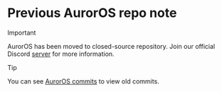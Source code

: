 # Previous AurorOS repo note

> [!IMPORTANT]
> AurorOS has been moved to closed-source repository. Join our official Discord [server](https://dsc.gg/Auror-OS) for more information.

> [!TIP]
> You can see [AurorOS commits](https://github.com/Interpuce/PreviousAurorOS/commits) to view old commits.
